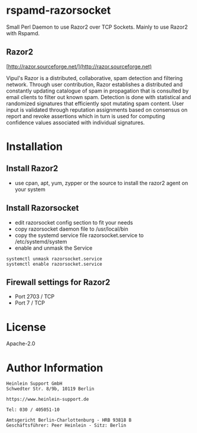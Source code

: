 # rspamd-razorsocket

Small Perl Daemon to use Razor2 over TCP Sockets. Mainly to use Razor2 with Rspamd.

## Razor2

[http://razor.sourceforge.net/](http://razor.sourceforge.net)

Vipul's Razor is a distributed, collaborative, spam detection and filtering network. Through user contribution, Razor establishes a distributed and constantly updating catalogue of spam in propagation that is consulted by email clients to filter out known spam. Detection is done with statistical and randomized signatures that efficiently spot mutating spam content. User input is validated through reputation assignments based on consensus on report and revoke assertions which in turn is used for computing confidence values associated with individual signatures.

# Installation

## Install Razor2

-   use cpan, apt, yum, zypper or the source to install the razor2 agent on your system

## Install Razorsocket

-   edit razorsocket config section to fit your needs
-   copy razorsocket daemon file to /usr/local/bin
-   copy the systemd service file razorsocket.service to /etc/systemd/system
-   enable and unmask the Service
~~~
systemctl unmask razorsocket.service
systemctl enable razorsocket.service
~~~

## Firewall settings for Razor2

-   Port 2703 / TCP
-   Port 7 / TCP

# License

Apache-2.0

# Author Information

~~~
Heinlein Support GmbH
Schwedter Str. 8/9b, 10119 Berlin

https://www.heinlein-support.de

Tel: 030 / 405051-10

Amtsgericht Berlin-Charlottenburg - HRB 93818 B
Geschäftsführer: Peer Heinlein - Sitz: Berlin
~~~
